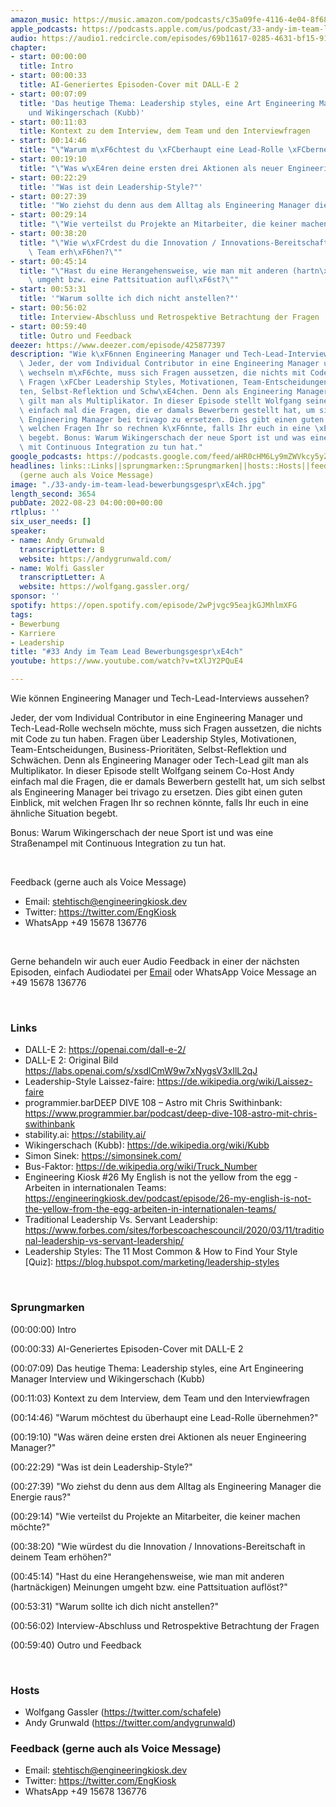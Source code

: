 ```yaml
---
amazon_music: https://music.amazon.com/podcasts/c35a09fe-4116-4e04-8f68-77d61b112e46/episodes/0550735b-e673-45ff-bd8b-67815763e651/engineering-kiosk-33-andy-im-team-lead-bewerbungsgespr%C3%A4ch
apple_podcasts: https://podcasts.apple.com/us/podcast/33-andy-im-team-lead-bewerbungsgespr%C3%A4ch/id1603082924?i=1000577040259&uo=4
audio: https://audio1.redcircle.com/episodes/69b11617-0285-4631-bf15-9121e0a0c30b/stream.mp3
chapter:
- start: 00:00:00
  title: Intro
- start: 00:00:33
  title: AI-Generiertes Episoden-Cover mit DALL-E 2
- start: 00:07:09
  title: 'Das heutige Thema: Leadership styles, eine Art Engineering Manager Interview
    und Wikingerschach (Kubb)'
- start: 00:11:03
  title: Kontext zu dem Interview, dem Team und den Interviewfragen
- start: 00:14:46
  title: "\"Warum m\xF6chtest du \xFCberhaupt eine Lead-Rolle \xFCbernehmen?\""
- start: 00:19:10
  title: "\"Was w\xE4ren deine ersten drei Aktionen als neuer Engineering Manager?\""
- start: 00:22:29
  title: '"Was ist dein Leadership-Style?"'
- start: 00:27:39
  title: '"Wo ziehst du denn aus dem Alltag als Engineering Manager die Energie raus?"'
- start: 00:29:14
  title: "\"Wie verteilst du Projekte an Mitarbeiter, die keiner machen m\xF6chte?\""
- start: 00:38:20
  title: "\"Wie w\xFCrdest du die Innovation / Innovations-Bereitschaft in deinem\
    \ Team erh\xF6hen?\""
- start: 00:45:14
  title: "\"Hast du eine Herangehensweise, wie man mit anderen (hartn\xE4ckigen) Meinungen\
    \ umgeht bzw. eine Pattsituation aufl\xF6st?\""
- start: 00:53:31
  title: '"Warum sollte ich dich nicht anstellen?"'
- start: 00:56:02
  title: Interview-Abschluss und Retrospektive Betrachtung der Fragen
- start: 00:59:40
  title: Outro und Feedback
deezer: https://www.deezer.com/episode/425877397
description: "Wie k\xF6nnen Engineering Manager und Tech-Lead-Interviews aussehen?\
  \ Jeder, der vom Individual Contributor in eine Engineering Manager und Tech-Lead-Rolle\
  \ wechseln m\xF6chte, muss sich Fragen aussetzen, die nichts mit Code zu tun haben.\
  \ Fragen \xFCber Leadership Styles, Motivationen, Team-Entscheidungen, Business-Priorit\xE4\
  ten, Selbst-Reflektion und Schw\xE4chen. Denn als Engineering Manager oder Tech-Lead\
  \ gilt man als Multiplikator. In dieser Episode stellt Wolfgang seinem Co-Host Andy\
  \ einfach mal die Fragen, die er damals Bewerbern gestellt hat, um sich selbst als\
  \ Engineering Manager bei trivago zu ersetzen. Dies gibt einen guten Einblick, mit\
  \ welchen Fragen Ihr so rechnen k\xF6nnte, falls Ihr euch in eine \xE4hnliche Situation\
  \ begebt. Bonus: Warum Wikingerschach der neue Sport ist und was eine Stra\xDFenampel\
  \ mit Continuous Integration zu tun hat."
google_podcasts: https://podcasts.google.com/feed/aHR0cHM6Ly9mZWVkcy5yZWRjaXJjbGUuY29tLzBlY2ZkZmQ3LWZkYTEtNGMzZC05NTE1LTQ3NjcyN2Y5ZGY1ZQ/episode/ODc2N2YwMDEtN2I5My00Yjc5LTk0MjktODQwNjM4NDk1MTNj?sa=X&ved=2ahUKEwiWrriyn9z5AhXwDUQIHSawDF0QkfYCegQIARAF
headlines: links::Links||sprungmarken::Sprungmarken||hosts::Hosts||feedback-gerne-auch-als-voice-message::Feedback
  (gerne auch als Voice Message)
image: "./33-andy-im-team-lead-bewerbungsgespr\xE4ch.jpg"
length_second: 3654
pubDate: 2022-08-23 04:00:00+00:00
rtlplus: ''
six_user_needs: []
speaker:
- name: Andy Grunwald
  transcriptLetter: B
  website: https://andygrunwald.com/
- name: Wolfi Gassler
  transcriptLetter: A
  website: https://wolfgang.gassler.org/
sponsor: ''
spotify: https://open.spotify.com/episode/2wPjvgc95eajkGJMhlmXFG
tags:
- Bewerbung
- Karriere
- Leadership
title: "#33 Andy im Team Lead Bewerbungsgespr\xE4ch"
youtube: https://www.youtube.com/watch?v=tXlJY2PQuE4

---
```

<p>Wie können Engineering Manager und Tech-Lead-Interviews aussehen?</p><p>Jeder, der vom Individual Contributor in eine Engineering Manager und Tech-Lead-Rolle wechseln möchte, muss sich Fragen aussetzen, die nichts mit Code zu tun haben. Fragen über Leadership Styles, Motivationen, Team-Entscheidungen, Business-Prioritäten, Selbst-Reflektion und Schwächen. Denn als Engineering Manager oder Tech-Lead gilt man als Multiplikator. In dieser Episode stellt Wolfgang seinem Co-Host Andy einfach mal die Fragen, die er damals Bewerbern gestellt hat, um sich selbst als Engineering Manager bei trivago zu ersetzen. Dies gibt einen guten Einblick, mit welchen Fragen Ihr so rechnen könnte, falls Ihr euch in eine ähnliche Situation begebt.</p><p>Bonus: Warum Wikingerschach der neue Sport ist und was eine Straßenampel mit Continuous Integration zu tun hat. </p><p><br></p><p>Feedback (gerne auch als Voice Message)</p><ul><li>Email: <a href="mailto:stehtisch@engineeringkiosk.dev" rel="nofollow">stehtisch@engineeringkiosk.dev</a></li><li>Twitter: <a href="https://twitter.com/EngKiosk" rel="nofollow">https://twitter.com/EngKiosk</a></li><li>WhatsApp +49 15678 136776</li></ul><p><br></p><p>Gerne behandeln wir auch euer Audio Feedback in einer der nächsten Episoden, einfach Audiodatei per <a href="https://engineeringkiosk.dev/kontakt/">Email</a> oder WhatsApp Voice Message an +49 15678 136776</p><p><br></p><h3 id="links">Links</h3><ul><li>DALL-E 2: <a href="https://openai.com/dall-e-2/" rel="nofollow">https://openai.com/dall-e-2/</a></li><li>DALL-E 2: Original Bild <a href="https://labs.openai.com/s/xsdlCmW9w7xNygsV3xIlL2qJ" rel="nofollow">https://labs.openai.com/s/xsdlCmW9w7xNygsV3xIlL2qJ</a> </li><li>Leadership-Style Laissez-faire: <a href="https://de.wikipedia.org/wiki/Laissez-faire" rel="nofollow">https://de.wikipedia.org/wiki/Laissez-faire</a></li><li>programmier.barDEEP DIVE 108 – Astro mit Chris Swithinbank: <a href="https://www.programmier.bar/podcast/deep-dive-108-astro-mit-chris-swithinbank" rel="nofollow">https://www.programmier.bar/podcast/deep-dive-108-astro-mit-chris-swithinbank</a></li><li>stability.ai: <a href="https://stability.ai/" rel="nofollow">https://stability.ai/</a></li><li>Wikingerschach (Kubb): <a href="https://de.wikipedia.org/wiki/Kubb" rel="nofollow">https://de.wikipedia.org/wiki/Kubb</a></li><li>Simon Sinek: <a href="https://simonsinek.com/" rel="nofollow">https://simonsinek.com/</a></li><li>Bus-Faktor: <a href="https://de.wikipedia.org/wiki/Truck_Number" rel="nofollow">https://de.wikipedia.org/wiki/Truck_Number</a></li><li>Engineering Kiosk #26 My English is not the yellow from the egg - Arbeiten in internationalen Teams: <a href="https://engineeringkiosk.dev/podcast/episode/26-my-english-is-not-the-yellow-from-the-egg-arbeiten-in-internationalen-teams/">https://engineeringkiosk.dev/podcast/episode/26-my-english-is-not-the-yellow-from-the-egg-arbeiten-in-internationalen-teams/</a></li><li>Traditional Leadership Vs. Servant Leadership: <a href="https://www.forbes.com/sites/forbescoachescouncil/2020/03/11/traditional-leadership-vs-servant-leadership/" rel="nofollow">https://www.forbes.com/sites/forbescoachescouncil/2020/03/11/traditional-leadership-vs-servant-leadership/</a></li><li>Leadership Styles: The 11 Most Common &amp; How to Find Your Style [Quiz]: <a href="https://blog.hubspot.com/marketing/leadership-styles" rel="nofollow">https://blog.hubspot.com/marketing/leadership-styles</a></li></ul><p><br></p><h3 id="sprungmarken">Sprungmarken</h3><p>(00:00:00) Intro</p><p>(00:00:33) AI-Generiertes Episoden-Cover mit DALL-E 2</p><p>(00:07:09) Das heutige Thema: Leadership styles, eine Art Engineering Manager Interview und Wikingerschach (Kubb)</p><p>(00:11:03) Kontext zu dem Interview, dem Team und den Interviewfragen</p><p>(00:14:46) &#34;Warum möchtest du überhaupt eine Lead-Rolle übernehmen?&#34;</p><p>(00:19:10) &#34;Was wären deine ersten drei Aktionen als neuer Engineering Manager?&#34;</p><p>(00:22:29) &#34;Was ist dein Leadership-Style?&#34;</p><p>(00:27:39) &#34;Wo ziehst du denn aus dem Alltag als Engineering Manager die Energie raus?&#34;</p><p>(00:29:14) &#34;Wie verteilst du Projekte an Mitarbeiter, die keiner machen möchte?&#34;</p><p>(00:38:20) &#34;Wie würdest du die Innovation / Innovations-Bereitschaft in deinem Team erhöhen?&#34;</p><p>(00:45:14) &#34;Hast du eine Herangehensweise, wie man mit anderen (hartnäckigen) Meinungen umgeht bzw. eine Pattsituation auflöst?&#34;</p><p>(00:53:31) &#34;Warum sollte ich dich nicht anstellen?&#34;</p><p>(00:56:02) Interview-Abschluss und Retrospektive Betrachtung der Fragen</p><p>(00:59:40) Outro und Feedback</p><p><br></p><h3 id="hosts">Hosts</h3><ul><li>Wolfgang Gassler (<a href="https://twitter.com/schafele" rel="nofollow">https://twitter.com/schafele</a>)</li><li>Andy Grunwald (<a href="https://twitter.com/andygrunwald" rel="nofollow">https://twitter.com/andygrunwald</a>)</li></ul><h3 id="feedback-gerne-auch-als-voice-message">Feedback (gerne auch als Voice Message)</h3><ul><li>Email: <a href="mailto:stehtisch@engineeringkiosk.dev" rel="nofollow">stehtisch@engineeringkiosk.dev</a></li><li>Twitter: <a href="https://twitter.com/EngKiosk" rel="nofollow">https://twitter.com/EngKiosk</a></li><li>WhatsApp +49 15678 136776</li></ul>